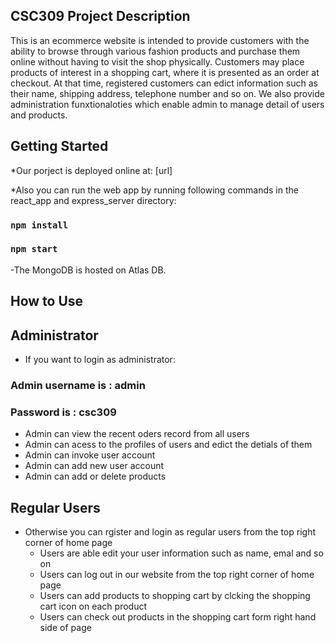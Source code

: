 ## CSC309 Project Description
This is an ecommerce website is intended to provide customers with the ability to browse through various fashion products and purchase them online without having to visit the shop physically. Customers may place products of interest in a shopping cart, where it is presented as an order at checkout. At that time, registered customers can edict information such as their name, shipping address, telephone number and so on. We also provide administration funxtionaloties which enable admin to manage detail of users and products.

## Getting Started

*Our porject is deployed online at: [url]

*Also you can run the web app by running following commands in the react_app and express_server directory:
### `npm install`
### `npm start`
  -The MongoDB is hosted on Atlas DB. 

## How to Use

## Administrator

* If you want to login as administrator:
### Admin username is : admin
### Password is : csc309
  - Admin can view the recent oders record from all users
  - Admin can acess to the profiles of users and edict the detials of them
  - Admin can invoke user account 
  - Admin can add new user account 
  - Admin can add or delete products 

## Regular Users 
* Otherwise you can rgister and login as regular users from the top right corner of home page
  - Users are able edit your user information such as name, emal and so on 
  - Users can log out in our website from the top right corner of home page
  - Users can add products to shopping cart by clcking the shopping cart icon on each product 
  - Users can check out products in the shopping cart form right hand side of page


